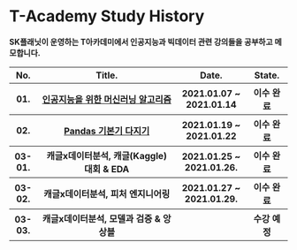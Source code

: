# T-Academy Study History



**SK플래닛이 운영하는 T아카데미에서 인공지능과 빅데이터 관련 강의들을 공부하고 메모합니다.**



<table>
    <thead>
        <th width="10%">No.</th>
        <th width="50%">Title.</th>
        <th width="25%">Date.</th>
        <th width="15%">State.</th>
    </thead>
    <tbody>
        <tr>
            <th>01.</th>
            <th><a href="https://github.com/HandeulLy/TAcademy/tree/master/01_%EC%9D%B8%EA%B3%B5%EC%A7%80%EB%8A%A5%EC%9D%84%EC%9C%84%ED%95%9C%EB%A8%B8%EC%8B%A0%EB%9F%AC%EB%8B%9D%EC%95%8C%EA%B3%A0%EB%A6%AC%EC%A6%98">인공지능을 위한 머신러닝 알고리즘</a></th>
            <th>2021.01.07 ~ 2021.01.14</th>
            <th>이수 완료</th>
        </tr>
        <tr>
			<th>02.</th>
            <th><a href="https://github.com/HandeulLy/TAcademy/tree/master/02_Pandas%EA%B8%B0%EB%B3%B8%EA%B8%B0%EB%8B%A4%EC%A7%80%EA%B8%B0">Pandas 기본기 다지기</a></th>
            <th>2021.01.19 ~ 2021.01.22</th>
			<th>이수 완료</th>
        </tr>
        <tr>
			<th>03-01.</th>
            <th>캐글x데이터분석, 캐글(Kaggle) 대회 & EDA</th>
            <th>2021.01.25 ~ 2021.01.26.</th>
			<th>이수 완료</th>
        </tr>
        <tr>
			<th>03-02.</th>
            <th>캐글x데이터분석, 피처 엔지니어링</th>
            <th>2021.01.27 ~ 2021.01.29.</th>
			<th>이수 완료</th>
        </tr>
        <tr>
			<th>03-03.</th>
            <th>캐글x데이터분석, 모델과 검증 & 앙상블</th>
            <th></th>
			<th>수강 예정</th>
        </tr>
    </tbody>
</table>





